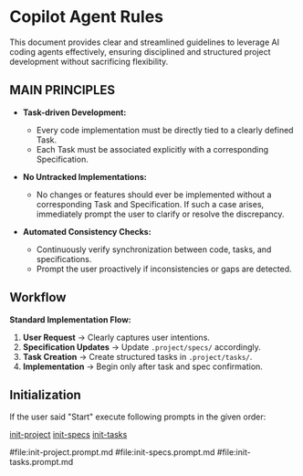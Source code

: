 # Copilot Agent Rules

This document provides clear and streamlined guidelines to leverage AI coding agents effectively, ensuring disciplined and structured project development without sacrificing flexibility.

## MAIN PRINCIPLES

- **Task-driven Development:**
  - Every code implementation must be directly tied to a clearly defined Task.
  - Each Task must be associated explicitly with a corresponding Specification.

- **No Untracked Implementations:**
  - No changes or features should ever be implemented without a corresponding Task and Specification. If such a case arises, immediately prompt the user to clarify or resolve the discrepancy.

- **Automated Consistency Checks:**
  - Continuously verify synchronization between code, tasks, and specifications.
  - Prompt the user proactively if inconsistencies or gaps are detected.

## Workflow

**Standard Implementation Flow:**

1. **User Request** → Clearly captures user intentions.
2. **Specification Updates** → Update `.project/specs/` accordingly.
3. **Task Creation** → Create structured tasks in `.project/tasks/`.
4. **Implementation** → Begin only after task and spec confirmation.

## Initialization

If the user said "Start" execute following prompts in the given order:

[init-project](./prompts/init-project.prompt.md)
[init-specs](./prompts/init-specs.prompt.md)
[init-tasks](./prompts/init-tasks.prompt.md)

#file:init-project.prompt.md
#file:init-specs.prompt.md
#file:init-tasks.prompt.md



